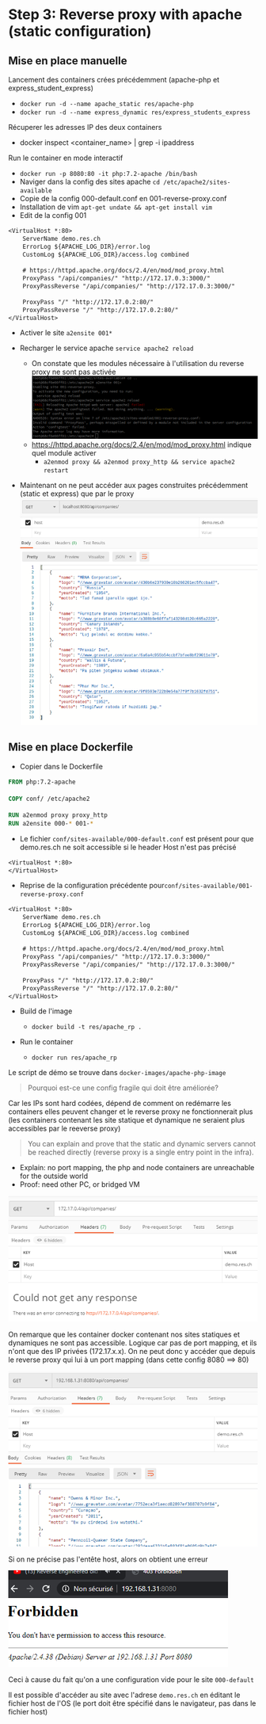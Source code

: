 # Step 3: Reverse proxy with apache (static configuration)

## Mise en place manuelle

Lancement des containers crées précédemment (apache-php et express_student_express)

- `docker run -d --name apache_static res/apache-php`
- `docker run -d --name express_dynamic res/express_students_express`

Récuperer les adresses IP des deux containers

- docker inspect <container_name> | grep -i ipaddress



Run le container en mode interactif

- `docker run -p 8080:80 -it php:7.2-apache /bin/bash`
- Naviger dans la config des sites apache `cd /etc/apache2/sites-available`
- Copie de la config 000-default.conf en 001-reverse-proxy.conf
- Installation de vim `apt-get undate && apt-get install vim`
- Edit de la config 001

```
<VirtualHost *:80>
	ServerName demo.res.ch
	ErrorLog ${APACHE_LOG_DIR}/error.log
	CustomLog ${APACHE_LOG_DIR}/access.log combined
	
	# https://httpd.apache.org/docs/2.4/en/mod/mod_proxy.html
	ProxyPass "/api/companies/" "http://172.17.0.3:3000/"
	ProxyPassReverse "/api/companies/" "http://172.17.0.3:3000/"
	
	ProxyPass "/" "http://172.17.0.2:80/"
    ProxyPassReverse "/" "http://172.17.0.2:80/"
</VirtualHost>

```

- Activer le site `a2ensite 001*`
- Recharger le service apache `service apache2 reload`
  - On constate que les modules nécessaire à l'utilisation du reverse proxy ne sont pas activée![](./images/apacheProxyFail.png)
  - https://httpd.apache.org/docs/2.4/en/mod/mod_proxy.html indique quel module activer
    - `a2enmod proxy && a2enmod proxy_http && service apache2 restart`

- Maintenant on ne peut accéder aux pages construites précédemment (static et express) que par le proxy ![](./images/reverseProxyWorks.png)

## Mise en place Dockerfile

- Copier dans le Dockerfile

```dockerfile
FROM php:7.2-apache

COPY conf/ /etc/apache2

RUN a2enmod proxy proxy_http
RUN a2ensite 000-* 001-*
```

- Le fichier `conf/sites-available/000-default.conf` est présent pour que demo.res.ch ne soit accessible si le header Host n'est pas précisé

```
<VirtualHost *:80>
</VirtualHost>
```

- Reprise de la configuration précédente pour`conf/sites-available/001-reverse-proxy.conf` 

```
<VirtualHost *:80>
	ServerName demo.res.ch
	ErrorLog ${APACHE_LOG_DIR}/error.log
	CustomLog ${APACHE_LOG_DIR}/access.log combined
	
	# https://httpd.apache.org/docs/2.4/en/mod/mod_proxy.html
	ProxyPass "/api/companies/" "http://172.17.0.3:3000/"
	ProxyPassReverse "/api/companies/" "http://172.17.0.3:3000/"
	
	ProxyPass "/" "http://172.17.0.2:80/"
    ProxyPassReverse "/" "http://172.17.0.2:80/"
</VirtualHost>
```

- Build de l'image
  - `docker build -t res/apache_rp .`

- Run le container
  - `docker run res/apache_rp`



Le script de démo se trouve dans `docker-images/apache-php-image`



> Pourquoi est-ce une config fragile qui doit être améliorée? 

Car les IPs sont hard codées, dépend de comment on redémarre les containers elles peuvent changer et le reverse proxy ne fonctionnerait plus (les containers contenant les site statique et dynamique ne seraient plus accessibles par le reeverse proxy)



> You can explain and prove that the static and dynamic servers cannot be reached directly (reverse proxy is a single entry point in the infra).

- Explain: no port mapping, the php and node containers are unreachable for the outside world
- Proof: need other PC, or bridged VM

![](./images/rp_noAccess.png)

On remarque que les container docker contenant nos sites statiques et dynamiques ne sont pas accessible. Logique car pas de port mapping, et ils n'ont que des IP privées (172.17.x.x). On ne peut donc y accéder que depuis le reverse proxy qui lui à un port mapping (dans cette config 8080 ==>  80)

![](./images/rp_access.png)

Si on ne précise pas l'entête host, alors on obtient une erreur

![](./images/rp_noHost.png)

Ceci à cause du fait qu'on a une configuration vide pour le site `000-default`

Il est possible d'accéder au site avec l'adrese `demo.res.ch` en éditant le fichier host de l'OS (le port doit être spécifié dans le navigateur, pas dans le fichier host)